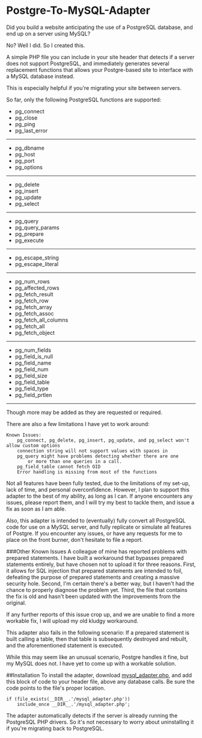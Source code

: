 # Postgre-To-MySQL-Adapter

Did you build a website anticipating the use of a PostgreSQL database, and end up on a server using MySQL?

No? Well I did. So I created this. 

A simple PHP file you can include in your site header that detects if a server does not support PostgreSQL, and immediately generates several replacement functions that allows your Postgre-based site to interface with a MySQL database instead.

This is especially helpful if you're migrating your site between servers.

So far, only the following PostgreSQL functions are supported:
* pg_connect
* pg_close
* pg_ping
* pg_last_error

---

* pg_dbname
* pg_host
* pg_port
* pg_options

---

* pg_delete
* pg_insert
* pg_update
* pg_select

---

* pg_query
* pg_query_params
* pg_prepare
* pg_execute

---
		
* pg_escape_string
* pg_escape_literal

---

* pg_num_rows
* pg_affected_rows
* pg_fetch_result
* pg_fetch_row
* pg_fetch_array
* pg_fetch_assoc
* pg_fetch_all_columns
* pg_fetch_all
* pg_fetch_object

---

* pg_num_fields
* pg_field_is_null
* pg_field_name
* pg_field_num
* pg_field_size
* pg_field_table
* pg_field_type
* pg_field_prtlen

---

Though more may be added as they are requested or required.

There are also a few limitations I have yet to work around:
```
Known Issues:
	pg_connect, pg_delete, pg_insert, pg_update, and pg_select won't allow custom options
	connection string will not support values with spaces in
	pg_query might have problems detecting whether there are one
		or more than one queries in a call.
	pg_field_table cannot fetch OID
	Error handling is missing from most of the functions
```

Not all features have been fully tested, due to the limitations of my set-up, lack of time, and personal overconfidence. However, I plan to support this adapter to the best of my ability, as long as I can. If anyone encounters any issues, please report them, and I will try my best to tackle them, and issue a fix as soon as I am able.

Also, this adapter is intended to (eventually) fully convert all PostgreSQL code for use on a MySQL server, and fully replicate or simulate all features of Postgre. If you encounter any issues, or have any requests for me to place on the front burner, don't hesitate to file a report.

###Other Known Issues
A colleague of mine has reported problems with prepared statements. I have built a workaround that bypasses prepared statements entirely, but have chosen not to upload it for three reasons. First, it allows for SQL injection that prepared statements are intended to foil, defeating the purpose of prepared statements and creating a massive security hole. Second, I'm certain there's a better way, but I haven't had the chance to properly diagnose the problem yet. Third, the file that contains the fix is old and hasn't been updated with the improvements from the original. 

If any further reports of this issue crop up, and we are unable to find a more workable fix, I will upload my old kludgy workaround.

This adapter also fails in the following scenario: If a prepared statement is built calling a table, then that table is subsequently destroyed and rebuilt, and the aforementioned statement is executed.

While this may seem like an unusual scenario, Postgre handles it fine, but my MySQL does not. I have yet to come up with a workable solution.

##Installation
To install the adapter, download [mysql_adapter.php](https://raw.githubusercontent.com/theblackwidower/Postgre-To-MySQL-Adapter/master/mysql_adapter.php "Download"), and add this block of code to your header file, above any database calls. Be sure the code points to the file's proper location.

```
if (file_exists(__DIR__.'/mysql_adapter.php'))
	include_once __DIR__.'/mysql_adapter.php';
```

The adapter automatically detects if the server is already running the PostgreSQL PHP drivers. So it's not necessary to worry about uninstalling it if you're migrating back to PostgreSQL.